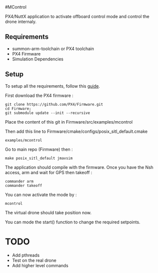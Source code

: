 #MControl

PX4/NuttX application to activate offboard control mode and control the 
drone internaly.

## Requirements 
- summon-arm-toolchain or PX4 toolchain 
- PX4 Firmware
- Simulation Dependencies

## Setup
To setup all the requirements, follow this [guide](https://github.com/MHageH/c_uart_interface).

First download the PX4 firmware :
```
git clone https://github.com/PX4/Firmware.git
cd Firmware;
git submodule update --init --recursive
```

Place the content of this git in Firmware/src/examples/mcontrol

Then add this line to Firmware/cmake/configs/posix_sitl_default.cmake
```
examples/mcontrol
```

Go to main repo (Firmware) then :
```
make posix_sitl_default jmavsim
```

The application should compile with the firmware.
Once you have the Nsh access, arm and wait for GPS then takeoff :
```
commander arm
commander takeoff
```
You can now activate the mode by :
```
mcontrol
```

The virtual drone should take position now.

You can mode the start() function to change the required setpoints.

# TODO 
- Add pthreads
- Test on the real drone
- Add higher level commands 
